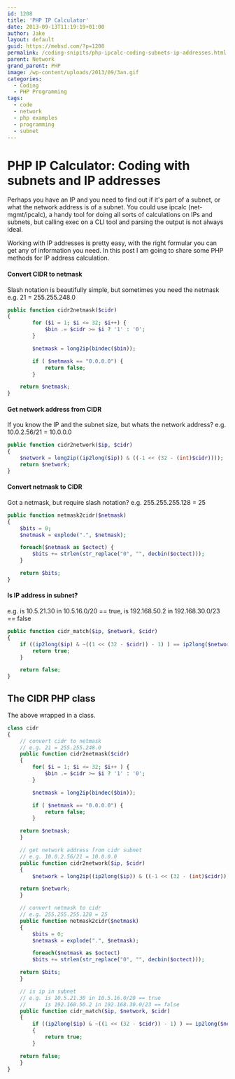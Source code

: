 ```yaml
---
id: 1208
title: 'PHP IP Calculator'
date: 2013-09-13T11:19:19+01:00
author: Jake
layout: default
guid: https://mebsd.com/?p=1208
permalink: /coding-snipits/php-ipcalc-coding-subnets-ip-addresses.html
parent: Network
grand_parent: PHP
image: /wp-content/uploads/2013/09/3an.gif
categories:
  - Coding
  - PHP Programming
tags:
  - code
  - network
  - php examples
  - programming
  - subnet
---
```

# PHP IP Calculator: Coding with subnets and IP addresses

Perhaps you have an IP and you need to find out if it's part of a subnet, or what the network address is of a subnet. You could use ipcalc (net-mgmt/ipcalc), a handy tool for doing all sorts of calculations on IPs and subnets, but calling exec on a CLI tool and parsing the output is not always ideal.

Working with IP addresses is pretty easy, with the right formular you can get any of information you need. In this post I am going to share some PHP methods for IP address calculation.

#### Convert CIDR to netmask

Slash notation is beautifully simple, but sometimes you need the netmask e.g. 21 = 255.255.248.0

```php
public function cidr2netmask($cidr)
{
        for ($i = 1; $i <= 32; $i++) {
            $bin .= $cidr >= $i ? '1' : '0';
        }

        $netmask = long2ip(bindec($bin));

        if ( $netmask == "0.0.0.0") {
            return false;
        }

    return $netmask;
}
```

#### Get network address from CIDR

If you know the IP and the subnet size, but whats the network address? e.g. 10.0.2.56/21 = 10.0.0.0

```php
public function cidr2network($ip, $cidr)
{
    $network = long2ip((ip2long($ip)) & ((-1 << (32 - (int)$cidr))));
    return $network;
}
```

#### Convert netmask to CIDR

Got a netmask, but require slash notation? e.g. 255.255.255.128 = 25

```php
public function netmask2cidr($netmask)
{
    $bits = 0;
    $netmask = explode(".", $netmask);

    foreach($netmask as $octect) {
        $bits += strlen(str_replace("0", "", decbin($octect)));
    }

    return $bits;
}
```

#### Is IP address in subnet?

e.g. is 10.5.21.30 in 10.5.16.0/20 == true, is 192.168.50.2 in 192.168.30.0/23 == false

```php
public function cidr_match($ip, $network, $cidr)
{
    if ((ip2long($ip) & ~((1 << (32 - $cidr)) - 1) ) == ip2long($network)) {
        return true;
    }

    return false;
}
```

## The CIDR PHP class

The above wrapped in a class.

```php
class cidr
{
    // convert cidr to netmask
    // e.g. 21 = 255.255.248.0
    public function cidr2netmask($cidr)
    {
        for( $i = 1; $i <= 32; $i++ ) {
            $bin .= $cidr >= $i ? '1' : '0';
        }

        $netmask = long2ip(bindec($bin));

        if ( $netmask == "0.0.0.0") {
            return false;
        }

    return $netmask;
    }

    // get network address from cidr subnet
    // e.g. 10.0.2.56/21 = 10.0.0.0
    public function cidr2network($ip, $cidr)
    {
        $network = long2ip((ip2long($ip)) & ((-1 << (32 - (int)$cidr))));

    return $network;
    }

    // convert netmask to cidr
    // e.g. 255.255.255.128 = 25
    public function netmask2cidr($netmask)
    {
        $bits = 0;
        $netmask = explode(".", $netmask);

        foreach($netmask as $octect)
        $bits += strlen(str_replace("0", "", decbin($octect)));

    return $bits;
    }

    // is ip in subnet
    // e.g. is 10.5.21.30 in 10.5.16.0/20 == true
    //      is 192.168.50.2 in 192.168.30.0/23 == false
    public function cidr_match($ip, $network, $cidr)
    {
        if ((ip2long($ip) & ~((1 << (32 - $cidr)) - 1) ) == ip2long($network))
        {
            return true;
        }

    return false;
    }
}
```
